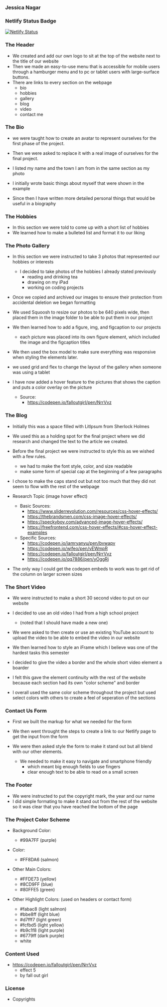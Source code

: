 ### Jessica Nagar

### Netlify Status Badge
[![Netlify Status](https://api.netlify.com/api/v1/badges/a7197028-1996-49a2-8a36-65bda67d5236/deploy-status)](https://app.netlify.com/sites/about-me-jessica-nagar/deploys)

### The Header
- We created and add our own logo to sit at the top of the website next to the title of our website
- Then we made an easy-to-use menu that is accessible for mobile users through a hamburger menu and to pc or tablet users with large-surface buttons.
- There are links to every section on the webpage
    - bio
    - hobbies
    - gallery
    - blog
    - video
    - contact me

### The Bio
- we were taught how to create an avatar to represent ourselves for the first phase of the project.
- Then we were asked to replace it with a real image of ourselves for the final project.
- I listed my name and the town I am from in the same section as my photo

- I initially wrote basic things about myself that were shown in the example
- Since then I have written more detailed personal things that would be useful in a biography

### The Hobbies
- In this section we were told to come up with a short list of hobbies 
- We learned how to make a bulleted list and format it to our liking

### The Photo Gallery
- In this section we were instructed to take 3 photos that represented our hobbies or interests
    - I decided to take photos of the hobbies I already stated previously
        - reading and drinking tea
        - drawing on my iPad
        - working on coding projects

    
- Once we copied and archived our images to ensure their protection from accidental deletion we began formatting

- We used Squoosh to resize our photos to be 640 pixels wide, then placed them in the image folder to be able to put them in our project

- We then learned how to add a figure, img, and figcaption to our projects
    - each picture was placed into its own figure element, which included the image and the figcaption titles

- We then used the box model to make sure everything was responsive when styling the elements later.

- we used grid and flex to change the layout of the gallery when someone was using a tablet

- I have now added a hover feature to the pictures that shows the caption and puts a color overlay on the picture
    - Source:
        - https://codepen.io/falloutgirl/pen/NrrVvz

### The Blog
- Initially this was a space filled with Litlpsum from Sherlock Holmes
- We used this as a holding spot for the final project where we did research and changed the text to the article we created.

- Before the final project we were instructed to style this as we wished with a few rules. 
    - we had to make the font style, color, and size readable
    - make some form of special cap at the beginning of a few paragraphs

- I chose to make the caps stand out but not too much that they did not seem to flow with the rest of the webpage

- Research Topic (image hover effect)
    - Basic Sources:
        - https://www.sliderrevolution.com/resources/css-hover-effects/
        - https://thebrandsmen.com/css-image-hover-effects/
        - https://speckyboy.com/advanced-image-hover-effects/
        - https://freefrontend.com/css-hover-effects/#css-hover-effect-examples
    - Specific Sources:
        - https://codepen.io/iamryanyu/pen/bvwapv
        - https://codepen.io/wifeo/pen/vEWmpR
        - https://codepen.io/falloutgirl/pen/NrrVvz
        - https://codepen.io/qq7886/pen/yOggRj

- The only way I could get the codepen embeds to work was to get rid of the column on larger screen sizes





### The Short Video
- We were instructed to make a short 30 second video to put on our website
- I decided to use an old video I had from a high school project 
    - (noted that I should have made a new one)

- We were asked to then create or use an existing YouTube account to upload the video to be able to embed the video in our website

- We then learned how to style an iFrame which I believe was one of the hardest tasks this semester
- I decided to give the video a border and the whole short video element a boarder
- I felt this gave the element continuity with the rest of the website because each section had its own "color scheme" and border

- I overall used the same color scheme throughout the project but used select colors with others to create a feel of seperation of the sections

### Contact Us Form
- First we built the markup for what we needed for the form 
- We then went throught the steps to create a link to our Netlify page to get the input from the form

- We were then asked style the form to make it stand out but all blend with our other elements.
    - We needed to make it easy to navigate and smartphone friendly 
        - which meant big enough fields to use fingers
        - clear enough text to  be able to read on a small screen

### The Footer
- We were instructed to put the copyright mark, the year and our name
- I did simple formating to make it stand out from the rest of the website so it was clear that you have reached the bottom of the page

### The Project Color Scheme
- Background Color:
    - #99A7FF (purple)

- Color:
    - #FF8DA6 (salmon)

- Other Main Colors:
    - #FFDE73 (yellow)
    - #8CD9FF (blue)
    - #80FFE5 (green)

- Other Highlight Colors: (used on headers or contact form)
    - #fabac8 (light salmon)
    - #bbe8ff (light blue)
    - #d7fff7 (light green)
    - #fcfbd5 (light yellow)
    - #b9c1f8 (light purple)
    - #6779ff (dark purple)
    - white

### Content Used
- https://codepen.io/falloutgirl/pen/NrrVvz
    - effect 5
    - by fall out girl

### License
- Copyrights



